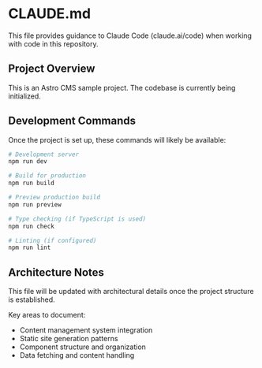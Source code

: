 # CLAUDE.md

This file provides guidance to Claude Code (claude.ai/code) when working with code in this repository.

## Project Overview

This is an Astro CMS sample project. The codebase is currently being initialized.

## Development Commands

Once the project is set up, these commands will likely be available:

```bash
# Development server
npm run dev

# Build for production
npm run build

# Preview production build
npm run preview

# Type checking (if TypeScript is used)
npm run check

# Linting (if configured)
npm run lint
```

## Architecture Notes

This file will be updated with architectural details once the project structure is established.

Key areas to document:
- Content management system integration
- Static site generation patterns
- Component structure and organization
- Data fetching and content handling